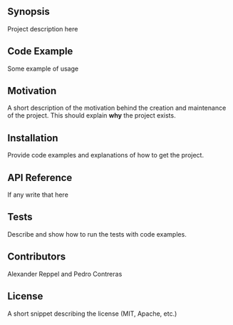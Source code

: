 ## Synopsis

Project description here

## Code Example

Some example of usage

## Motivation

A short description of the motivation behind the creation and maintenance of the project. This should explain **why** the project exists.

## Installation

Provide code examples and explanations of how to get the project.

## API Reference

If any write that here

## Tests

Describe and show how to run the tests with code examples.

## Contributors

Alexander Reppel and Pedro Contreras

## License

A short snippet describing the license (MIT, Apache, etc.)